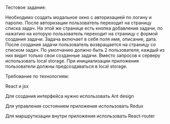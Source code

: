 Тестовое задание:

Необходимо создать модальное окно с авторизацией по логину и паролю. После авторизации пользователь переходит на страницу списка задач. На этой же странице есть кнопка добавления задачи, по нажатию на которую пользователь переходит на страницу с формой создания задачи. Задача включает в себя поля имя, описание, дата. После создания задачи пользователь возвращается на страницу со списком задач.
По умолчанию должно быть 2 пользователя, каждый из них видит только свои созданные задачи. Вместо запросов к серверу использовать local storage. При инициализации приложения пользователи должны предсоздаваться в local storage.


Требование по технологиям:


React и jsx

Для создания интерфейса нужно использовать Ant design

Для управления состоянием приложения использовать Redux

Для маршрутизации внутри приложения использовать React-router